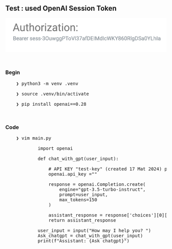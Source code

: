 
## Test : used OpenAI Session Token


<div align="left">
    <img src="../gambar-petunjuk/ss_authorization.png" alt="ss_authorization" style="display: block; margin: 0 auto;">
</div> 

&nbsp;

### Begin 
<pre>
    ❯ python3 -m venv .venv

    ❯ source .venv/bin/activate

    ❯ pip install openai==0.28
</pre>

&nbsp;

### Code
<pre>
    ❯ vim main.py

            import openai

            def chat_with_gpt(user_input):

                # API KEY "test-key" (created 17 Mat 2024) pawonebabah2019@gmail.com
                openai.api_key =""

                response = openai.Completion.create(
                    engine="gpt-3.5-turbo-instruct",
                    prompt=user_input,
                    max_tokens=150
                )

                assistant_response = response['choices'][0]['text']
                return assistant_response

            user_input = input("How may I help you? ")
            Ask_chatgpt = chat_with_gpt(user_input)
            print(f"Assistant: {Ask_chatgpt}")
</pre>

&nbsp;